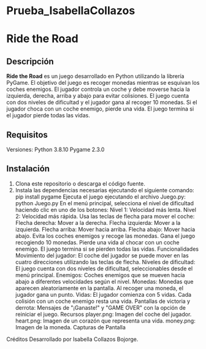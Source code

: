 # Prueba_IsabellaCollazos
# Ride the Road

## Descripción

**Ride the Road** es un juego desarrollado en Python utilizando la librería PyGame. El objetivo del juego es recoger monedas mientras se esquivan los coches enemigos. El jugador controla un coche y debe moverse hacia la izquierda, derecha, arriba y abajo para evitar colisiones. El juego cuenta con dos niveles de dificultad y el jugador gana al recoger 10 monedas. Si el jugador choca con un coche enemigo, pierde una vida. El juego termina si el jugador pierde todas las vidas.

## Requisitos

Versiones:
Python 3.8.10
Pygame 2.3.0 

## Instalación

1. Clona este repositorio o descarga el código fuente.
2. Instala las dependencias necesarias ejecutando el siguiente comando:
   pip install pygame
Ejecuta el juego ejecutando el archivo Juego.py:
python Juego.py
En el menú principal, selecciona el nivel de dificultad haciendo clic en uno de los botones:
Nivel 1: Velocidad más lenta.
Nivel 2: Velocidad más rápida.
Usa las teclas de flecha para mover el coche:
Flecha derecha: Mover a la derecha.
Flecha izquierda: Mover a la izquierda.
Flecha arriba: Mover hacia arriba.
Flecha abajo: Mover hacia abajo.
Evita los coches enemigos y recoge las monedas.
Gana el juego recogiendo 10 monedas.
Pierde una vida al chocar con un coche enemigo. El juego termina si se pierden todas las vidas.
Funcionalidades
Movimiento del jugador: El coche del jugador se puede mover en las cuatro direcciones utilizando las teclas de flecha.
Niveles de dificultad: El juego cuenta con dos niveles de dificultad, seleccionables desde el menú principal.
Enemigos: Coches enemigos que se mueven hacia abajo a diferentes velocidades según el nivel.
Monedas: Monedas que aparecen aleatoriamente en la pantalla. Al recoger una moneda, el jugador gana un punto.
Vidas: El jugador comienza con 5 vidas. Cada colisión con un coche enemigo resta una vida.
Pantallas de victoria y derrota: Mensajes de "¡Ganaste!" y "GAME OVER" con la opción de reiniciar el juego.
Recursos
player.png: Imagen del coche del jugador.
heart.png: Imagen de un corazón que representa una vida.
money.png: Imagen de la moneda.
Capturas de Pantalla

Créditos
Desarrollado por Isabella Collazos Bojorge.

